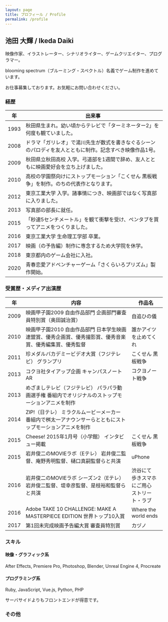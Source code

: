 ```yaml
---
layout: page
title: プロフィール / Profile
permalink: /profile
---
```


## 池田 大輝 / Ikeda Daiki

映像作家、イラストレーター、シナリオライター、ゲームクリエイター、プログラマー。

blooming spectrum（ブルーミング・スペクトル）名義でゲーム制作を進めています。

お仕事募集しております。お気軽にお問い合わせください。

### 経歴

|  年  | 出来事 |
| ---- | ---- |
| 1993 | 秋田県生まれ。幼い頃からテレビで「ターミネーター2」を何度も観ていました。
| 2008 | ドラマ「ガリレオ」で湯川先生が数式を書きなぐるシーンのパロディを友人とともに制作。記念すべき映像作品1号。
| 2009 | 秋田県立秋田高校 入学。弓道部を1週間で辞め、友人とともに映画愛好会を立ち上げました。
| 2010 | 高校の学園祭向けにストップモーション「こくせん 黒板戦争」を制作。のちの代表作となります。
| 2012 | 東京工業大学 入学。諸事情につき、映画部ではなく写真部に入りました。
| 2013 | 写真部の部長に就任。
| 2015 | 「秒速5センチメートル」を観て衝撃を受け、ペンタブを買ってアニメをつくりました。
| 2016 | 東京工業大学 生命理工学部 卒業。
| 2017 | 映画（の予告編）制作に専念するため大学院を休学。
| 2018 | 東京都内のゲーム会社に入社。
| 2020 | 青春恋愛アドベンチャーゲーム「さくらいろプリズム」製作開始。

### 受賞歴・メディア出演歴

|  年  | 内容 | 作品名 |
| ---- | --- | ----- |
| 2009 | 映画甲子園2009 自由作品部門 企画部門審査員特別賞（奥田誠治賞） | 自追ひの儀 |
| 2010 | 映画甲子園2010 自由作品部門 日本学生映画連盟賞、優秀企画賞、優秀撮影賞、優秀音楽賞、優秀編集賞、優秀監督 | 誰かアイツを止めてくれ |
| 2011 | 珍メダルバカデミービデオ大賞（フジテレビ） グランプリ | こくせん 黒板戦争 |
| 2013 | コクヨ社タイアップ企画 キャンパスノートAR | コクヨノート戦争 |
| 2013 | めざましテレビ（フジテレビ） パラパラ動画選手権 番組内でオリジナルのストップモーションアニメを制作 | |
| 2014 | ZIP!（日テレ） ミラクルムービーメーカー 番組内で桝太一アナウンサーらとともにストップモーションアニメを制作 | |
| 2015 | Cheese! 2015年1月号（小学館） インタビュー掲載 | こくせん 黒板戦争 |
| 2015 | 岩井俊二のMOVIEラボ（Eテレ） 岩井俊二監督、庵野秀明監督、樋口真嗣監督らと共演 | uPhone |
| 2016 | 岩井俊二のMOVIEラボ シーズン2（Eテレ） 岩井俊二監督、堤幸彦監督、是枝裕和監督らと共演 | 渋谷にて<br>歩きスマホにご用心<br>ストリート・ラブ |
| 2016 | Adobe TAKE 10 CHALLENGE: MAKE A MASTERPIECE EDITION 世界トップ10入賞 | Where the world ends |
| 2017 | 第1回未完成映画予告編大賞 審査員特別賞 | カヅノ |

### スキル

#### 映像・グラフィック系

After Effects, Premiere Pro, Photoshop, Blender, Unreal Engine 4, Procreate

#### プログラミング系

Ruby, JavaScript, Vue.js, Python, PHP

サーバサイドよりもフロントエンドが得意です。

### その他

